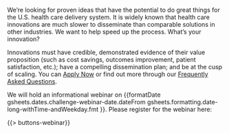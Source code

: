 We’re looking for proven ideas that have the potential to do great things for the U.S. health care delivery system.  It is widely known that health care innovations are much slower to disseminate than comparable solutions in other industries.  We want to help speed up the process.  What’s your innovation?

Innovations must have credible, demonstrated evidence of their value proposition (such as cost savings, outcomes improvement, patient satisfaction, etc.); have a compelling dissemination plan; and be at the cusp of scaling. You can [Apply Now]({{gsheets.links.challenge-application.url}}) or find out more through our [Frequently Asked Questions](#challenge-faqs). 

We will hold an informational webinar on 
{{formatDate 
	gsheets.dates.challenge-webinar-date.dateFrom 
	gsheets.formatting.date-long-withTime-andWeekday.fmt
}}. Please register for the webinar here: 

{{> buttons-webinar}}